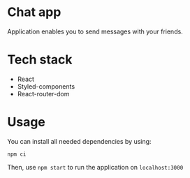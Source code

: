 # Chat app
Application enables you to send messages with your friends.

# Tech stack
- React
- Styled-components
- React-router-dom

# Usage
You can install all needed dependencies by using:
```
npm ci
```
Then, use `npm start` to run the application on `localhost:3000`
